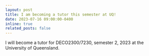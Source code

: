 ```yaml
---
layout: post
title: I am becoming a tutor this semester at UQ! 
date: 2023-07-16 09:00:00-0400
inline: true
related_posts: false
---
```


I will become a tutor for DECO2300/7230, semester 2, 2023 at the University of Queensland.

